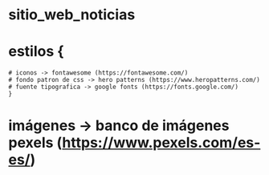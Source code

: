 # sitio_web_noticias
# estilos {
    # iconos -> fontawesome (https://fontawesome.com/)
    # fondo patron de css -> hero patterns (https://www.heropatterns.com/)
    # fuente tipografica -> google fonts (https://fonts.google.com/)
    } 
# imágenes -> banco de imágenes pexels (https://www.pexels.com/es-es/)

    
